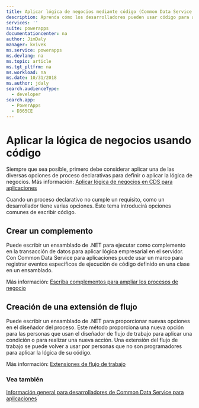 ```yaml
---
title: Aplicar lógica de negocios mediante código (Common Data Service (CDS) para aplicaciones) | MicrosoftDocs
description: Aprenda cómo los desarrolladores pueden usar código para aplicar lógica de negocio en Common Data Service para aplicaciones.
services: ''
suite: powerapps
documentationcenter: na
author: JimDaly
manager: kvivek
ms.service: powerapps
ms.devlang: na
ms.topic: article
ms.tgt_pltfrm: na
ms.workload: na
ms.date: 10/31/2018
ms.author: jdaly
search.audienceType:
  - developer
search.app:
  - PowerApps
  - D365CE
---
```


# <a name="apply-business-logic-using-code"></a>Aplicar la lógica de negocios usando código

Siempre que sea posible, primero debe considerar aplicar una de las diversas opciones de proceso declarativas para definir o aplicar la lógica de negocios. Más información: [Aplicar lógica de negocios en CDS para aplicaciones](../../maker/model-driven-apps/guide-staff-through-common-tasks-processes.md)

Cuando un proceso declarativo no cumple un requisito, como un desarrollador tiene varias opciones. Este tema introducirá opciones comunes de escribir código.

## <a name="create-a-plug-in"></a>Crear un complemento

Puede escribir un ensamblado de .NET para ejecutar como complemento en la transacción de datos para aplicar lógica empresarial en el servidor. Con Common Data Service para aplicaciones puede usar un marco para registrar eventos específicos de ejecución de código definido en una clase en un ensamblado. 

Más información: [Escriba complementos para ampliar los procesos de negocio](plug-ins.md)

## <a name="create-a-workflow-extension"></a>Creación de una extensión de flujo

Puede escribir un ensamblado de .NET para proporcionar nuevas opciones en el diseñador del proceso. Este método proporciona una nueva opción para las personas que usan el diseñador de flujo de trabajo para aplicar una condición o para realizar una nueva acción. Una extensión del flujo de trabajo se puede volver a usar por personas que no son programadores para aplicar la lógica de su código.

Más información: [Extensiones de flujo de trabajo](workflow/workflow-extensions.md)

### <a name="see-also"></a>Vea también

[Información general para desarrolladores de Common Data Service para aplicaciones](overview.md)
